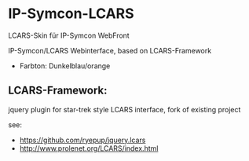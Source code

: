 IP-Symcon-LCARS
===============

LCARS-Skin für IP-Symcon WebFront

IP-Symcon/LCARS Webinterface, based on LCARS-Framework
* Farbton: Dunkelblau/orange

## LCARS-Framework:
jquery plugin for star-trek style LCARS interface, fork of existing project

see:
* https://github.com/ryepup/jquery.lcars
* http://www.prolenet.org/LCARS/index.html

